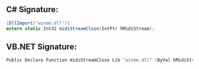 
## C# Signature:
```cs
[DllImport("winmm.dll")]
extern static Int32 midiStreamClose(IntPtr hMidiStream);
```

## VB.NET Signature:
```cs
Public Declare Function midiStreamClose Lib "winmm.dll" (ByVal hMidiStream As IntPtr) As Integer
```
